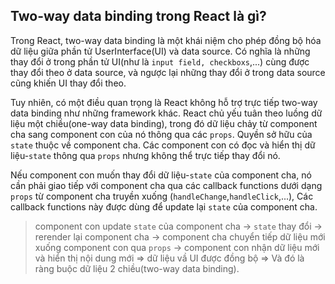 ## Two-way data binding trong React là gì?
Trong React, two-way data binding là một khái niệm cho phép đồng bộ hóa dữ liệu giữa phần tử UserInterface(UI) và data source. Có nghĩa là những thay đổi ở trong phần tử UI(như là `input field, checkboxs`,...) cùng được thay đổi theo ở data source, và ngược lại những thay đổi ở trong data source cũng khiến UI thay đổi theo.

Tuy nhiên, có một điều quan trọng là React không hỗ trợ trực tiếp two-way data binding như những framework khác. React chủ yếu tuân theo luồng dữ liệu một chiều(one-way data binding), trong đó dữ liệu chảy từ component cha sang component con của nó thông qua các `props`. Quyền sở hữu của `state` thuộc về component cha. Các component con có đọc và hiển thị dữ liệu-`state` thông qua `props` nhưng không thể trực tiếp thay đổi nó. 

Nếu component con muốn thay đổi dữ liệu-`state` của component cha, nó cần phải giao tiếp với component cha qua các callback functions dưới dạng `props` từ component cha truyền xuống (`handleChange`,`handleClick`,...), Các callback functions này được dùng để update lại `state` của component cha.

>component con update `state` của component cha -> `state` thay đổi -> rerender lại component cha -> component cha chuyển tiếp dữ liệu mới xuống component con qua `props` -> component con nhận dữ liệu mới và hiển thị nội dung mới => dữ liệu vầ UI được đồng bộ => Và đó là ràng buộc dữ liệu 2 chiều(two-way data binding).




